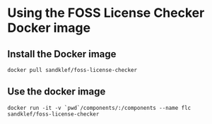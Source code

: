 # Using the FOSS License Checker Docker image

## Install the Docker image

```
docker pull sandklef/foss-license-checker
```

## Use the docker image

```
docker run -it -v `pwd`/components/:/components --name flc sandklef/foss-license-checker
```
